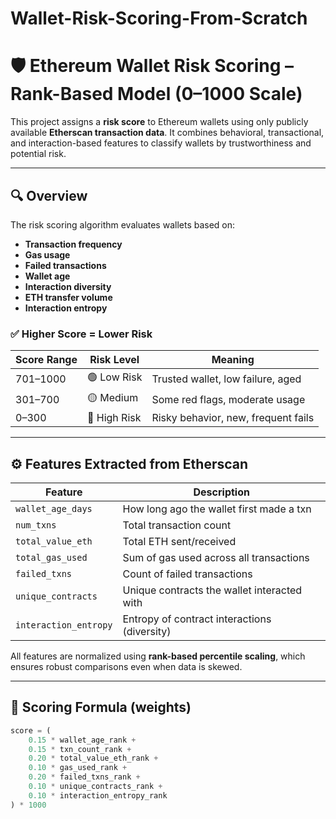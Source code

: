 # Wallet-Risk-Scoring-From-Scratch
# 🛡️ Ethereum Wallet Risk Scoring – Rank-Based Model (0–1000 Scale)

This project assigns a **risk score** to Ethereum wallets using only publicly available **Etherscan transaction data**. 
It combines behavioral, transactional, and interaction-based features to classify wallets by trustworthiness and potential risk.

---

## 🔍 Overview

The risk scoring algorithm evaluates wallets based on:

- **Transaction frequency**
- **Gas usage**
- **Failed transactions**
- **Wallet age**
- **Interaction diversity**
- **ETH transfer volume**
- **Interaction entropy**

### ✅ Higher Score = Lower Risk

| Score Range | Risk Level  | Meaning                              |
|-------------|-------------|--------------------------------------|
| 701–1000    | 🟢 Low Risk  | Trusted wallet, low failure, aged    |
| 301–700     | 🟡 Medium    | Some red flags, moderate usage       |
| 0–300       | 🔴 High Risk | Risky behavior, new, frequent fails  |

---

## ⚙️ Features Extracted from Etherscan

| Feature                 | Description                                     |
|------------------------|-------------------------------------------------|
| `wallet_age_days`      | How long ago the wallet first made a txn        |
| `num_txns`             | Total transaction count                         |
| `total_value_eth`      | Total ETH sent/received                         |
| `total_gas_used`       | Sum of gas used across all transactions         |
| `failed_txns`          | Count of failed transactions                    |
| `unique_contracts`     | Unique contracts the wallet interacted with     |
| `interaction_entropy`  | Entropy of contract interactions (diversity)    |

All features are normalized using **rank-based percentile scaling**, which ensures robust comparisons even when data is skewed.

---

## 🧮 Scoring Formula (weights)

```python
score = (
    0.15 * wallet_age_rank +
    0.15 * txn_count_rank +
    0.20 * total_value_eth_rank +
    0.10 * gas_used_rank +
    0.20 * failed_txns_rank +
    0.10 * unique_contracts_rank +
    0.10 * interaction_entropy_rank
) * 1000
